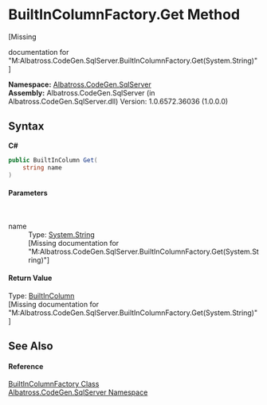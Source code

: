 # BuiltInColumnFactory.Get Method 
 

\[Missing <summary> documentation for "M:Albatross.CodeGen.SqlServer.BuiltInColumnFactory.Get(System.String)"\]

**Namespace:**&nbsp;<a href="9727DDEC">Albatross.CodeGen.SqlServer</a><br />**Assembly:**&nbsp;Albatross.CodeGen.SqlServer (in Albatross.CodeGen.SqlServer.dll) Version: 1.0.6572.36036 (1.0.0.0)

## Syntax

**C#**<br />
``` C#
public BuiltInColumn Get(
	string name
)
```


#### Parameters
&nbsp;<dl><dt>name</dt><dd>Type: <a href="http://msdn2.microsoft.com/en-us/library/s1wwdcbf" target="_blank">System.String</a><br />\[Missing <param name="name"/> documentation for "M:Albatross.CodeGen.SqlServer.BuiltInColumnFactory.Get(System.String)"\]</dd></dl>

#### Return Value
Type: <a href="5ACBCD3">BuiltInColumn</a><br />\[Missing <returns> documentation for "M:Albatross.CodeGen.SqlServer.BuiltInColumnFactory.Get(System.String)"\]

## See Also


#### Reference
<a href="F3D960BB">BuiltInColumnFactory Class</a><br /><a href="9727DDEC">Albatross.CodeGen.SqlServer Namespace</a><br />
